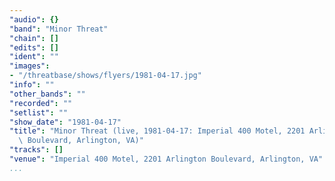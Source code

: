 ```yaml
---
"audio": {}
"band": "Minor Threat"
"chain": []
"edits": []
"ident": ""
"images":
- "/threatbase/shows/flyers/1981-04-17.jpg"
"info": ""
"other_bands": ""
"recorded": ""
"setlist": ""
"show_date": "1981-04-17"
"title": "Minor Threat (live, 1981-04-17: Imperial 400 Motel, 2201 Arlington\
  \ Boulevard, Arlington, VA)"
"tracks": []
"venue": "Imperial 400 Motel, 2201 Arlington Boulevard, Arlington, VA"
...
```

